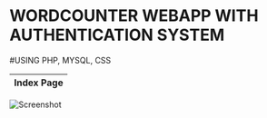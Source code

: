 # WORDCOUNTER WEBAPP WITH AUTHENTICATION SYSTEM
#USING PHP, MYSQL, CSS


Index Page                 | 
:-------------------------:|
![Screenshot](images/img.png)
